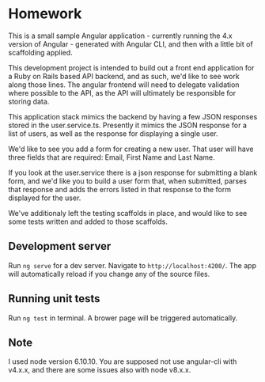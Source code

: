 # Homework

This is a small sample Angular application - currently running the 4.x version of Angular - generated with Angular CLI, and then with a little bit of scaffolding applied.

This development project is intended to build out a front end application for a Ruby on Rails based API backend, and
as such, we'd like to see work along those lines.  The angular frontend will need to delegate validation where possible 
to the API, as the API will ultimately be responsible for storing data.

This application stack mimics the backend by having a few JSON responses stored in the user.service.ts.  Presently it mimics the 
JSON response for a list of users, as well as the response for displaying a single user.

We'd like to see you add a form for creating a new user.  That user will have three fields that are required: Email, First Name and Last Name.

If you look at the user.service there is a json response for submitting a blank form, and we'd like you to build a user form that, when submitted, parses that response and adds the errors listed in that response to the form displayed for the user.

We've additionaly left the testing scaffolds in place, and would like to see some tests written and added to those scaffolds.

## Development server

Run `ng serve` for a dev server. Navigate to `http://localhost:4200/`. The app will automatically reload if you change any of the source files.

## Running unit tests

Run `ng test` in terminal. A brower page will be triggered automatically.

## Note

I used node version 6.10.10. You are supposed not use angular-cli with v4.x.x, and there are some issues also with node v8.x.x.

